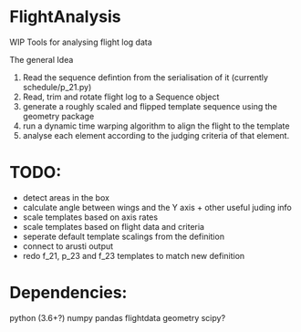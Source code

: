 # FlightAnalysis

WIP Tools for analysing flight log data

The general Idea
1. Read the sequence defintion from the serialisation of it (currently schedule/p_21.py)
2. Read, trim and rotate flight log to a Sequence object
3. generate a roughly scaled and flipped template sequence using the geometry package
4. run a dynamic time warping algorithm to align the flight to the template
5. analyse each element according to the judging criteria of that element.

# TODO:
- detect areas in the box
- calculate angle between wings and the Y axis + other useful juding info
- scale templates based on axis rates
- scale templates based on flight data and criteria
- seperate default template scalings from the definition
- connect to arusti output
- redo f_21, p_23 and f_23 templates to match new definition


# Dependencies:
python (3.6+?)
numpy
pandas
flightdata
geometry
scipy?
